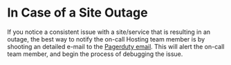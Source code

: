 # In Case of a Site Outage

If you notice a consistent issue with a site/service that is resulting in an outage, the best way to notify the on-call Hosting team member is by shooting an detailed e-mail to the [Pagerduty email](R016TZAS8T9C9J1MCG4715BTR0O59NMR@headstarthosting.pagerduty.com). This will alert the on-call team member, and begin the process of debugging the issue.